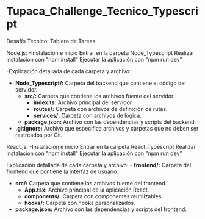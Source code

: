 # Tupaca_Challenge_Tecnico_Typescript
Desafío Técnico: Tablero de Tareas

Node.js:
 -Instalación e inicio
    Entrar en la carpeta Node_Typescript
    Realizar instalacion con "npm install"
    Ejecutar la aplicación con "npm run dev"

 -Explicación detallada de cada carpeta y archivo:
- **Node_Typescript/:** Carpeta del backend que contiene el código del servidor.
  - **src/:** Carpeta que contiene los archivos fuente del servidor.
    - **index.ts:** Archivo principal del servidor.
    - **routes/:** Carpeta con archivos de definición de rutas.
    - **services/:** Carpeta con archivos de logica.
  - **package.json:** Archivo con las dependencias y scripts del backend.
- **.gitignore:** Archivo que especifica archivos y carpetas que no deben ser rastreados por Git.



React.js:
  -Instalación e inicio
    Entrar en la carpeta React_Typescript
    Realizar instalacion con "npm install"
    Ejecutar la aplicación con "npm run dev"

Explicación detallada de cada carpeta y archivo:
    - **frontend/:** Carpeta del frontend que contiene la interfaz de usuario.
  - **src/:** Carpeta que contiene los archivos fuente del frontend.
    - **App.tsx:** Archivo principal de la aplicación React.
    - **components/:** Carpeta con componentes reutilizables.
    - **hooks/:** Carpeta con hooks personalizados.
  - **package.json:** Archivo con las dependencias y scripts del frontend.
